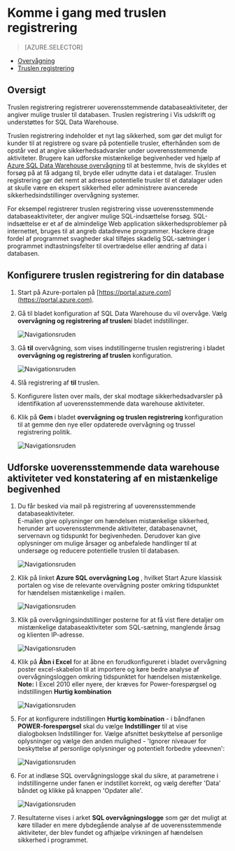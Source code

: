 <properties
   pageTitle="Introduktion til SQL Data Warehouse truslen registrering"
   description="Hvordan du kan komme i gang med truslen registrering"
   services="sql-data-warehouse"
   documentationCenter=""
   authors="lodipalm"
   manager="barbkess"
   editor=""/>

<tags
   ms.service="sql-data-warehouse"
   ms.devlang="NA"
   ms.topic="article"
   ms.tgt_pltfrm="NA"
   ms.workload="data-services"
   ms.date="09/24/2016"
   ms.author="lodipalm;sonyama;barbkess"/>


# <a name="get-started-with-threat-detection"></a>Komme i gang med truslen registrering

> [AZURE.SELECTOR]
- [Overvågning](sql-data-warehouse-auditing-overview.md)
- [Truslen registrering](sql-data-warehouse-security-threat-detection.md)

## <a name="overview"></a>Oversigt

Truslen registrering registrerer uoverensstemmende databaseaktiviteter, der angiver mulige trusler til databasen. Truslen registrering i Vis udskrift og understøttes for SQL Data Warehouse.

Truslen registrering indeholder et nyt lag sikkerhed, som gør det muligt for kunder til at registrere og svare på potentielle trusler, efterhånden som de opstår ved at angive sikkerhedsadvarsler under uoverensstemmende aktiviteter. Brugere kan udforske mistænkelige begivenheder ved hjælp af [Azure SQL Data Warehouse overvågning](sql-data-warehouse-auditing-overview.md) til at bestemme, hvis de skyldes et forsøg på at få adgang til, bryde eller udnytte data i et datalager.
Truslen registrering gør det nemt at adresse potentielle trusler til et datalager uden at skulle være en ekspert sikkerhed eller administrere avancerede sikkerhedsindstillinger overvågning systemer.

For eksempel registrerer truslen registrering visse uoverensstemmende databaseaktiviteter, der angiver mulige SQL-indsættelse forsøg. SQL-indsættelse er et af de almindelige Web application sikkerhedsproblemer på internettet, bruges til at angreb datadrevne programmer. Hackere drage fordel af programmet svagheder skal tilføjes skadelig SQL-sætninger i programmet indtastningsfelter til overtrædelse eller ændring af data i databasen.


## <a name="set-up-threat-detection-for-your-database"></a>Konfigurere truslen registrering for din database

1. Start på Azure-portalen på [https://portal.azure.com](https://portal.azure.com).

2. Gå til bladet konfiguration af SQL Data Warehouse du vil overvåge. Vælg **overvågning og registrering af truslen**i bladet indstillinger.

    ![Navigationsruden][1]

3. Gå **til** overvågning, som vises indstillingerne truslen registrering i bladet **overvågning og registrering af truslen** konfiguration.

    ![Navigationsruden][2]

4. Slå registrering af **til** truslen.

5. Konfigurere listen over mails, der skal modtage sikkerhedsadvarsler på identifikation af uoverensstemmende data warehouse aktiviteter.

6. Klik på **Gem** i bladet **overvågning og truslen registrering** konfiguration til at gemme den nye eller opdaterede overvågning og trussel registrering politik.

    ![Navigationsruden][3]


## <a name="explore-anomalous-data-warehouse-activities-upon-detection-of-a-suspicious-event"></a>Udforske uoverensstemmende data warehouse aktiviteter ved konstatering af en mistænkelige begivenhed

1. Du får besked via mail på registrering af uoverensstemmende databaseaktiviteter. <br/>
E-mailen give oplysninger om hændelsen mistænkelige sikkerhed, herunder art uoverensstemmende aktiviteter, databasenavnet, servernavn og tidspunkt for begivenheden. Derudover kan give oplysninger om mulige årsager og anbefalede handlinger til at undersøge og reducere potentielle truslen til databasen.<br/>

    ![Navigationsruden][4]

2. Klik på linket **Azure SQL overvågning Log** , hvilket Start Azure klassisk portalen og vise de relevante overvågning poster omkring tidspunktet for hændelsen mistænkelige i mailen.

    ![Navigationsruden][5]

3. Klik på overvågningsindstillinger posterne for at få vist flere detaljer om mistænkelige databaseaktiviteter som SQL-sætning, manglende årsag og klienten IP-adresse.

    ![Navigationsruden][6]

4. Klik på **Åbn i Excel** for at åbne en forudkonfigureret i bladet overvågning poster excel-skabelon til at importere og køre bedre analyse af overvågningsloggen omkring tidspunktet for hændelsen mistænkelige.<br/>
**Note:** I Excel 2010 eller nyere, der kræves for Power-forespørgsel og indstillingen **Hurtig kombination**

    ![Navigationsruden][7]

5. For at konfigurere indstillingen **Hurtig kombination** - i båndfanen **POWER-forespørgsel** skal du vælge **Indstillinger** til at vise dialogboksen Indstillinger for. Vælge afsnittet beskyttelse af personlige oplysninger og vælge den anden mulighed - 'Ignorer niveauer for beskyttelse af personlige oplysninger og potentielt forbedre ydeevnen':

    ![Navigationsruden][8]

6. For at indlæse SQL overvågningslogge skal du sikre, at parametrene i indstillingerne under fanen er indstillet korrekt, og vælg derefter 'Data' båndet og klikke på knappen 'Opdater alle'.

    ![Navigationsruden][9]

7. Resultaterne vises i arket **SQL overvågningslogge** som gør det muligt at køre tillader en mere dybdegående analyse af de uoverensstemmende aktiviteter, der blev fundet og afhjælpe virkningen af hændelsen sikkerhed i programmet.


<!--Image references-->
[1]: ./media/sql-data-warehouse-security-threat-detection/1_td_click_on_settings.png
[2]: ./media/sql-data-warehouse-security-threat-detection/2_td_turn_on_auditing.png
[3]: ./media/sql-data-warehouse-security-threat-detection/3_td_turn_on_threat_detection.png
[4]: ./media/sql-data-warehouse-security-threat-detection/4_td_email.png
[5]: ./media/sql-data-warehouse-security-threat-detection/5_td_audit_records.png
[6]: ./media/sql-data-warehouse-security-threat-detection/6_td_audit_record_details.png
[7]: ./media/sql-data-warehouse-security-threat-detection/7_td_audit_records_open_excel.png
[8]: ./media/sql-data-warehouse-security-threat-detection/8_td_excel_fast_combine.png
[9]: ./media/sql-data-warehouse-security-threat-detection/9_td_excel_parameters.png
